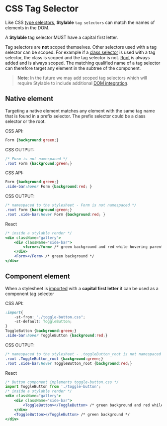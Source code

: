 # CSS Tag Selector

Like CSS [type selectors](https://developer.mozilla.org/en-US/docs/Web/CSS/Type_selectors), **Stylable** `tag selectors` can match the names of elements in the DOM.

A **Stylable** tag selector MUST have a capital first letter.

Tag selectors are **not** scoped themselves. Other selectors used with a tag selector can be scoped. For example if a [class selector](./class-selectors.md) is used with a tag selector, the class is scoped and the tag selector is not.  [Root](./root.md) is always added and is always scoped.  The matching qualified name of a tag selector can therefore target any element in the subtree of the component. 

> **Note**: In the future we may add scoped tag selectors which will require Stylable to include additional [DOM integration](./react-integration.md). 

## Native element

Targeting a native element matches any element with the same tag name that is found in a prefix selector. The prefix selector could be a class selector or the root.

CSS API:

```css
Form {background:green;}

```

CSS OUTPUT:

```css
/* Form is not namespaced */
.root Form {background:green;} 
```

CSS API:

```css
Form {background:green;}
.side-bar:hover Form {background:red; }
```

CSS OUTPUT:
```css
/* namespaced to the stylesheet - Form is not namespaced */
.root Form {background:green;} 
.root .side-bar:hover Form {background:red; }
```

React

```jsx
/* inside a stylable render */
<div className="gallery">
    <div className="side-bar">
        <form></form> /* green background and red while hovering parent */
    </div>
    <Form></Form> /* green background */
</div>
```

## Component element

When a stylesheet is [imported](./imports.md) with a **capital first letter** it can be used as a component tag selector

CSS API:
```css
:import{
    -st-from: "./toggle-button.css";
    -st-default: ToggleButton;
}
ToggleButton {background:green;}
.side-bar:hover ToggleButton {background:red;}
```

CSS OUTPUT:
```css
/* namespaced to the stylesheet - .toggleButton_root is not namespaced */
.root .ToggleButton_root {background:green;}
.root .side-bar:hover ToggleButton_root {background:red;}
```

React
```jsx
/* Button component implements toggle-button.css */
import ToggleButton from './toggle-button';
/* inside a stylable render */
<div className="gallery">
    <div className="side-bar">
        <ToggleButton></ToggleButton> /* green background and red while hovering parent */
    </div>
    <ToggleButton></ToggleButton> /* green background */
</div>
```


